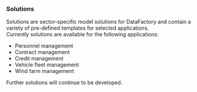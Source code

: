 ### Solutions

Solutions are sector-specific model solutions for DataFactory and contain a variety of pre-defined templates for selected applications.  
Currently solutions are available for the following applications:

* Personnel management
* Contract management
* Credit management
* Vehicle fleet management
* Wind farm management

Further solutions will continue to be developed.

